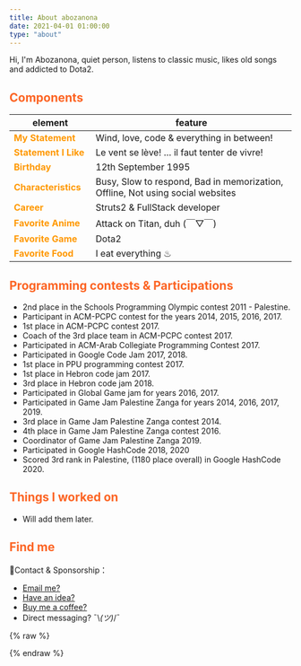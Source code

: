 ```yaml
---
title: About abozanona
date: 2021-04-01 01:00:00
type: "about"
---
```


Hi, I'm Abozanona, quiet person, listens to classic music, likes old songs and addicted to Dota2.

## Components

| element | feature |
| ----| ---- |
| My Statement | Wind, love, code & everything in between! |
| Statement I Like | Le vent se lève! … il faut tenter de vivre! |
| Birthday | 12th September 1995 |
| Characteristics | Busy, Slow to respond, Bad in memorization, Offline, Not using social websites |
| Career | Struts2 & FullStack developer |
| Favorite Anime | Attack on Titan, duh (￣▽￣) |
| Favorite Game | Dota2 |
| Favorite Food | I eat everything ♨ |

## Programming contests & Participations

- 2nd place in the  Schools Programming Olympic contest 2011 - Palestine.
- Participant in ACM-PCPC contest for the years 2014, 2015, 2016, 2017.
- 1st place in ACM-PCPC contest 2017.
- Coach of the 3rd place team in ACM-PCPC contest 2017.
- Participated in ACM-Arab Collegiate Programming Contest 2017.
- Participated in Google Code Jam 2017, 2018.
- 1st place in PPU programming contest 2017.
- 1st place in Hebron code jam 2017.
- 3rd place in Hebron code jam 2018.
- Participated in Global Game jam for years 2016, 2017.
- Participated in Game Jam Palestine Zanga for years 2014, 2016, 2017, 2019.
- 3rd place in Game Jam Palestine Zanga contest 2014.
- 4th place in Game Jam Palestine Zanga contest 2016.
- Coordinator of Game Jam Palestine Zanga 2019.
- Participated in Google HashCode 2018, 2020
- Scored 3rd rank in Palestine, (1180 place overall) in Google HashCode 2020.


## Things I worked on

- Will add them later.
<!-- <div class="work">
    <div class="work-title">RSSHub <a href="https://docs.rsshub.app/"><i class="fas fa-link"></i></a><a href="https://github.com/DIYgod/RSSHub"><i class="fab fa-github"></i></a></div>
    <div class="work-desc">万物皆可 RSS<img src="https://img.shields.io/github/stars/DIYgod/RSSHub?style=social&color=4c1"></div>
</div>
<div class="work">
    <div class="work-title">RSSHub Radar <a href="https://github.com/DIYgod/RSSHub-Radar"><i class="fab fa-github"></i></a></div>
    <div class="work-desc">一个可以帮助你快速发现和订阅当前网站 RSS 和 RSSHub 的浏览器扩展<img src="https://img.shields.io/github/stars/DIYgod/RSSHub-Radar?style=social&color=4c1"><img src="https://img.shields.io/chrome-web-store/users/kefjpfngnndepjbopdmoebkipbgkggaa.svg?style=social"></div>
</div>
<div class="work">
    <div class="work-title">DPlayer <a href="https://dplayer.js.org/"><i class="fas fa-link"></i></a><a href="https://github.com/MoePlayer/DPlayer"><i class="fab fa-github"></i></a></div>
    <div class="work-desc">一个可爱的 HTML5 弹幕视频播放器<img src="https://img.shields.io/github/stars/MoePlayer/DPlayer?style=social&color=4c1"></div>
</div>
<div class="work">
    <div class="work-title">APlayer <a href="https://aplayer.js.org/"><i class="fas fa-link"></i></a><a href="https://github.com/MoePlayer/APlayer"><i class="fab fa-github"></i></a></div>
    <div class="work-desc">一个好看的 HTML5 音乐播放器<img src="https://img.shields.io/github/stars/MoePlayer/APlayer?style=social&color=4c1"></div>
</div> -->

## Find me

🍭Contact & Sponsorship：

- [Email me?](mailto:abozanona@gmail.com?subject=That%20Astonishing%20Movie...&body=Hi%20Abozanona%2C%0D%0A%0D%0AI%20have%20found%20a%20movie%20%26%20I'm%20sure%20you'll%20love%20it!%0D%0AMaybe%20we%20should%20watch%20it%20together%3F%0D%0ALet%20me%20know%20when%20you're%20free!%0D%0A%0D%0AYagami%20Light.)
- [Have an idea?](mailto:abozanona@gmail.com?subject=That%20Astonishing%20Movie...&body=Hi%20Abozanona%2C%0D%0A%0D%0AI%20have%20found%20a%20movie%20%26%20I'm%20sure%20you'll%20love%20it!%0D%0AMaybe%20we%20should%20watch%20it%20together%3F%0D%0ALet%20me%20know%20when%20you're%20free!%0D%0A%0D%0AYagami%20Light.)
- [Buy me a coffee?](https://www.buymeacoffee.com/abozanon)
- Direct messaging? ¯\\_(ツ)_/¯


{% raw %}
<style>
.post-body thead {
    display: none;
}

td:first-child {
    width: 130px;
    font-weight: bold;
    color: #ff9800;
}

h2 {
    color: #fc6423;
}

.work {
    margin-bottom: 25px;
}

.work-title {
    font-size: 17px;
    font-weight: bold;
}

.work-title a {
    margin-left: 5px;
    font-size: 14px;
    color: #777;
}

.work-desc {
    color: #777;
}

.work-desc img:first-child {
    display: inline;
    vertical-align: top;
    margin-left: 10px !important;
}

.post-body img {
    display: inline;
    vertical-align: top;
}

.post-body li a {
    margin-right: 10px;
}
</style>
{% endraw %}